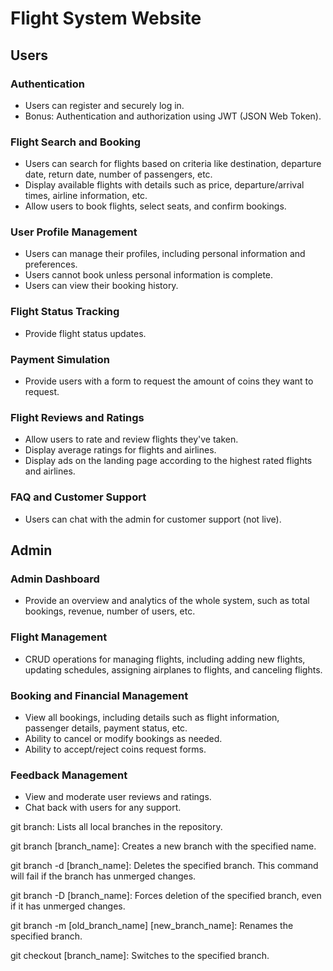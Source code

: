 # Flight System Website

## Users

### Authentication

- Users can register and securely log in.
- Bonus: Authentication and authorization using JWT (JSON Web Token).

### Flight Search and Booking

- Users can search for flights based on criteria like destination, departure date, return date, number of passengers, etc.
- Display available flights with details such as price, departure/arrival times, airline information, etc.
- Allow users to book flights, select seats, and confirm bookings.

### User Profile Management

- Users can manage their profiles, including personal information and preferences.
- Users cannot book unless personal information is complete.
- Users can view their booking history.

### Flight Status Tracking

- Provide flight status updates.

### Payment Simulation

- Provide users with a form to request the amount of coins they want to request.

### Flight Reviews and Ratings

- Allow users to rate and review flights they've taken.
- Display average ratings for flights and airlines.
- Display ads on the landing page according to the highest rated flights and airlines.

### FAQ and Customer Support

- Users can chat with the admin for customer support (not live).

## Admin

### Admin Dashboard

- Provide an overview and analytics of the whole system, such as total bookings, revenue, number of users, etc.

### Flight Management

- CRUD operations for managing flights, including adding new flights, updating schedules, assigning airplanes to flights, and canceling flights.

### Booking and Financial Management

- View all bookings, including details such as flight information, passenger details, payment status, etc.
- Ability to cancel or modify bookings as needed.
- Ability to accept/reject coins request forms.

### Feedback Management

- View and moderate user reviews and ratings.
- Chat back with users for any support.






git branch: Lists all local branches in the repository.

git branch [branch_name]: Creates a new branch with the specified name.

git branch -d [branch_name]: Deletes the specified branch. This command will fail if the branch has unmerged changes.

git branch -D [branch_name]: Forces deletion of the specified branch, even if it has unmerged changes.

git branch -m [old_branch_name] [new_branch_name]: Renames the specified branch.

git checkout [branch_name]: Switches to the specified branch.
